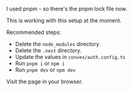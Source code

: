 
I used pnpm - so there's the pnpm lock file now. 

This is working with this setup at the moment. 

Recommended steps: 

- Delete the `node_modules` directory.
- Delete the `.next` directory. 
- Update the values in `convex/auth.config.ts`
- Run `pnpm i` or `npm i`
- Run `pnpm dev` or `npm dev`

Visit the page in your browser. 
